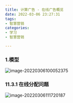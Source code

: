 ```yaml
---
title: 计算广告 - 在线广告概览
date: 2022-03-06 23:27:31
tags: 
- 智慧营销
categories: 
- 学习
- 智慧营销

---
```


### 1.模型

![image-20220306100052375](https://cdn.jsdelivr.net/gh/yoon286/Pic@main/img/202203061001702.png)

<!-- more -->

### 11.3.1 在线分配问题

![image-20220306111720187](https://cdn.jsdelivr.net/gh/yoon286/Pic@main/img/202203061117646.png)